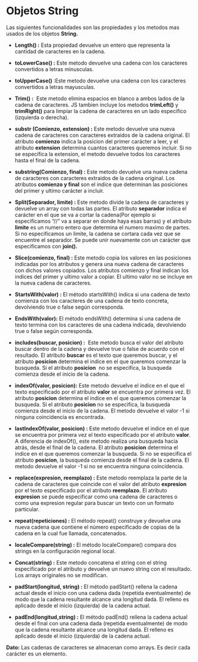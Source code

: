 # Objetos String
Las siguientes funcionalidades son las propiedades y los metodos mas usados de los objetos **String.**

* **Length() :** Esta propiedad devuelve un entero que representa la cantidad de caracteres en la cadena.

* **toLowerCase() :** Este metodo devuelve una cadena con los caracteres convertidos a letras minusculas.

* **toUpperCase()** :Este metodo devuelve una cadena con los caracteres convertidos a letras mayusculas.

* **Trim()** **:**  Este metodo elimina espacios en blanco a ambos lados de la cadena de caracteres. JS tambien incluye los metodos **trimLeft()** y **trimRight()** para limpiar la cadena de caracteres en un lado especifico (izquierda o derecha).

* **substr (Comienzo, extension) :** Este metodo devuelve una nueva cadena de caracteres con caracteres extraidos de la cadena original. El atributo **comienzo** indica la posicion del primer carácter a leer, y el atributo **extension** determina cuantos caracteres queremos incluir. Si no se especifica la extension, el metodo devuelve todos los caracteres hasta el final de la cadena.

* **substring(Comienzo, final) :** Este metodo devuelve una nueva cadena de caracteres con caracteres extraidos de la cadena original. Los atributos **comienzo y final** son el indice que determinan las posiciones del primer y ultimo carácter a incluir.

* **Split(Separador, limite) :** Este metodo divide la cadena de caracteres y devuelve un array con todas las partes. El atributo **separador** indica el carácter en el que se va a cortar la cadena(Por ejemplo si especificamos “//” va a separar en donde haya esas barras) y el atributo **limite** es un numero entero que determina el numero maximo de partes. Si no especificamos un limite, la cadena se cortara cada vez que se encuentre el separador. Se puede unir nuevamente con un carácter que especificamos con **join().**

* **Slice(comienzo, final) :** Este metodo copia los valores en las posiciones indicadas por los atributos y genera una nueva cadena de caracteres con dichos valores copiados. Los atributos comienzo y final indican los indices del primer y ultimo valor a copiar. El ultimo valor no se incluye en la nueva cadena de caracteres.

* **StartsWith(valor) :** El método startsWith() indica si una cadena de texto comienza con los caracteres de una cadena de texto concreta, devolviendo true o false según corresponda.

* **EndsWith(valor):** El método endsWith() determina si una cadena de texto termina con los caracteres de una cadena indicada, devolviendo true o false según corresponda.

* **includes(buscar, posicion) :**  Este metodo busca el valor del atributo buscar dentro de la cadena y devuelve true o false de acuerdo con el resultado. El atributo **buscar** es el texto que queremos buscar, y el atributo **posicion** determina el indice en el que queremos comenzar la busqueda. Si el atributo **posicion**  no se especifica, la busqueda comienza desde el inicio de la cadena.

* **indexOf(valor, posicion):** Este metodo devuelve el indice en el que el texto especificado por el atributo **valor** se encuentra por primera vez. El atributo **posicion** determina el indice en el que queremos comenzar la busqueda. Si el atributo **posicion** no se especifica, la busqueda comienza desde el inicio de la cadena. El metodo devuelve el valor -1 si ninguna coincidencia es encontrada.

* **lastIndexOf(valor, posicion) :** Este metodo devuelve el indice en el que se encuentra por primera vez el texto especificado por el atributo **valor**. A diferencia de indexOf(), este metodo realiza una busqueda hacia atrás, desde el final de la cadena. El atributo **posicion** determina el indice en el que queremos comenzar la busqueda. Si no se especifica el atributo **posicion**, la busqueda comienza desde el final de la cadena. El metodo devuelve el valor -1 si no se encuentra ninguna coincidencia.

* **replace(expresion, reemplazo) :** Este metodo reemplaza la parte de la cadena de caracteres que coincide con el valor del atributo **expresion** por el texto especificado por el atributo **reemplazo.** El atributo **expresion** se puede especificar como una cadena de caracteres o como una expresion regular para buscar un texto con un formato particular.

* **repeat(repeticiones) :** El método repeat() construye y devuelve una nueva cadena que contiene el número especificado de copias de la cadena en la cual fue llamada, concatenados.

* **localeCompare(string) :** El método localeCompare() compara dos strings en la configuración regional local.

* **Concat(string) :** Este metodo concatena el string con el string especificado por el atributo y devuelve un nuevo string con el resultado. Los arrays originales no se modifican.

* **padStart(longitud, string) :** El método padStart() rellena la cadena actual desde el inicio con una cadena dada (repetida eventualmente) de modo que la cadena resultante alcance una longitud dada. El relleno es aplicado desde el inicio (izquierda) de la cadena actual.

* **padEnd(longitud,string) :** El método padEnd() rellena la cadena actual desde el final con una cadena dada (repetida eventualmente) de modo que la cadena resultante alcance una longitud dada. El relleno es aplicado desde el inicio (izquierda) de la cadena actual.

**Dato:** Las cadenas de caracteres se almacenan como arrays. Es decir cada carácter es un elemento.